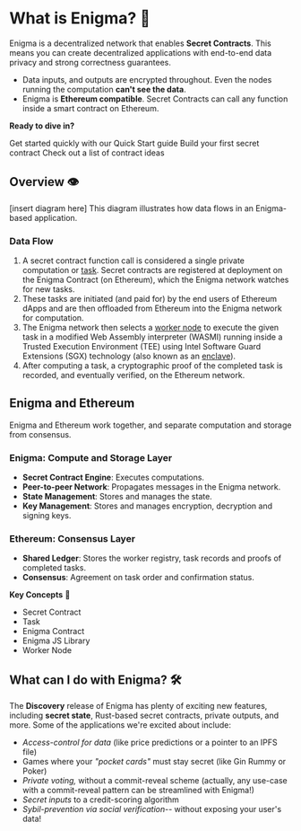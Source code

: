 ﻿# What is Enigma? 🤔
Enigma is a decentralized network that enables **Secret Contracts**. This means you can create decentralized applications with end-to-end data privacy and strong correctness guarantees. 

 - Data inputs, and outputs are encrypted throughout. Even the nodes running the computation **can't see the data**. 
 - Enigma is **Ethereum compatible**. Secret Contracts can call any function inside a smart contract on Ethereum.

**Ready to dive in?**

Get started quickly with our Quick Start guide
Build your first secret contract
Check out a list of contract ideas

## Overview 👁️
[insert diagram here]
This diagram illustrates how data flows in an Enigma-based application.

### Data Flow

 1. A secret contract function call is considered a single private computation or [task](http://enigma.co/protocol-discovery/glossary.html#task). Secret contracts are registered at deployment on the Enigma Contract (on Ethereum), which the Enigma network watches for new tasks. 
 2. These tasks are initiated (and paid for) by the end users of Ethereum dApps and are then offloaded from Ethereum into the Enigma network for computation. 
 3. The Enigma network then selects a [worker node](http://enigma.co/protocol-discovery/glossary.html#worker) to execute the given task in a modified Web Assembly interpreter (WASMI) running inside a Trusted Execution Environment (TEE) using Intel Software Guard Extensions (SGX) technology (also known as an [enclave](http://enigma.co/protocol-discovery/glossary.html#enclave)). 
 4. After computing a task, a cryptographic proof of the completed task is recorded, and eventually verified, on the Ethereum network.

## Enigma and Ethereum

Enigma and Ethereum work together, and separate computation and storage from consensus.

### Enigma: Compute and Storage Layer 

 - **Secret Contract Engine**: Executes computations.
 - **Peer-to-peer Network**: Propagates messages in the Enigma network.
 - **State Management**: Stores and manages the state.
 - **Key Management**: Stores and manages encryption, decryption and signing keys.
 

### Ethereum: Consensus Layer 
 -   **Shared Ledger**: Stores the worker registry, task records and proofs of completed tasks.
 - **Consensus**: Agreement on task order and confirmation status.



**Key Concepts** 🤞

 - Secret Contract 
 - Task 
 - Enigma Contract  
 - Enigma JS Library  
 - Worker Node

## What can I do with Enigma? 🛠️
The **Discovery** release of Enigma has plenty of exciting new features, including **secret state**, Rust-based secret contracts, private outputs, and more. Some of the applications we're excited about include:

 - *Access-control for data* (like price predictions or a pointer to an
   IPFS file)
 - Games where your *"pocket cards"* must stay secret (like Gin
   Rummy or Poker)
 -  *Private voting,* without a commit-reveal scheme
   (actually, any use-case with a commit-reveal pattern can be
   streamlined with Enigma!)
 - *Secret inputs* to a credit-scoring algorithm
 - *Sybil-prevention via social verification*-- without exposing your
   user's data!